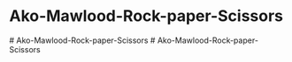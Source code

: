 # Ako-Mawlood-Rock-paper-Scissors
#   A k o - M a w l o o d - R o c k - p a p e r - S c i s s o r s  
 #   A k o - M a w l o o d - R o c k - p a p e r - S c i s s o r s  
 